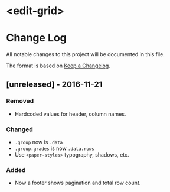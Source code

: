 # \<edit-grid\>
# Change Log
All notable changes to this project will be documented in this file.

The format is based on [Keep a Changelog](http://keepachangelog.com/).
## [unreleased] - 2016-11-21
### Removed
- Hardcoded values for header, column names.

### Changed
- `.group` now is `.data`
- `.group.grades` is now `.data.rows`
- Use `<paper-styles>` typography, shadows, etc.

### Added
- Now a footer shows pagination and total row count.
